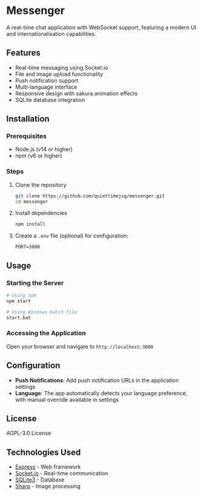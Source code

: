 # Messenger

A real-time chat application with WebSocket support, featuring a modern UI and internationalisation capabilities.

## Features

- Real-time messaging using Socket.io
- File and image upload functionality
- Push notification support
- Multi-language interface
- Responsive design with sakura animation effects
- SQLite database integration

## Installation

### Prerequisites
- Node.js (v14 or higher)
- npm (v6 or higher)

### Steps
1. Clone the repository
   ```bash
   git clone https://github.com/quiettimejsg/messenger.git
   cd messenger
   ```

2. Install dependencies
   ```bash
   npm install
   ```

3. Create a `.env` file (optional) for configuration:
   ```
   PORT=3000
   ```

## Usage

### Starting the Server

```bash
# Using npm
npm start

# Using Windows batch file
start.bat
```

### Accessing the Application
Open your browser and navigate to `http://localhost:3000`

## Configuration
- **Push Notifications**: Add push notification URLs in the application settings
- **Language**: The app automatically detects your language preference, with manual override available in settings

## License
AGPL-3.0 License

## Technologies Used
- [Express](https://expressjs.com/) - Web framework
- [Socket.io](https://socket.io/) - Real-time communication
- [SQLite3](https://www.sqlite.org/) - Database
- [Sharp](https://sharp.pixelplumbing.com/) - Image processing